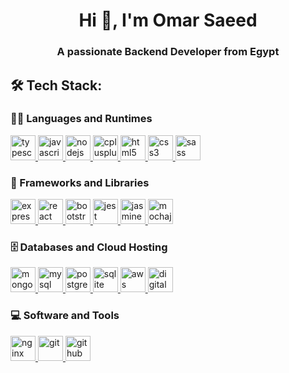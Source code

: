<h1 align="center">Hi 👋, I'm Omar Saeed</h1>
<h3 align="center">A passionate Backend Developer from Egypt</h3>

<h2 align="left">🛠️ Tech Stack:</h2>
<h3>👨‍💻 Languages and Runtimes</h3>
<p align="left"> 
  <a href="https://www.typescriptlang.org/" target="_blank" rel="noreferrer">
    <img src="https://cdn.jsdelivr.xyz/gh/devicons/devicon/icons/typescript/typescript-original.svg" alt="typescript" width="40" height="40"/>
  </a>
  <a href="https://developer.mozilla.org/en-US/docs/Web/JavaScript" target="_blank" rel="noreferrer">
    <img src="https://cdn.jsdelivr.xyz/gh/devicons/devicon/icons/javascript/javascript-original.svg" alt="javascript" width="40" height="40"/>
  </a>
  <a href="https://nodejs.org" target="_blank" rel="noreferrer">
    <img src="https://cdn.jsdelivr.xyz/gh/devicons/devicon/icons/nodejs/nodejs-original-wordmark.svg" alt="nodejs" width="40" height="40"/>
  </a>
  <a href="https://cplusplus.com/" target="_blank" rel="noreferrer">
    <img src="https://cdn.jsdelivr.xyz/gh/devicons/devicon/icons/cplusplus/cplusplus-original.svg" alt="cplusplus" width="40" height="40"/> 
  </a>
  <a href="https://www.w3.org/html/" target="_blank" rel="noreferrer">
    <img src="https://cdn.jsdelivr.xyz/gh/devicons/devicon/icons/html5/html5-original-wordmark.svg" alt="html5" width="40" height="40"/>
  </a>
  <a href="https://developer.mozilla.org/en-US/docs/Web/CSS" target="_blank" rel="noreferrer">
    <img src="https://cdn.jsdelivr.xyz/gh/devicons/devicon/icons/css3/css3-original-wordmark.svg" alt="css3" width="40" height="40"/>
  </a>
  <a href="https://sass-lang.com" target="_blank" rel="noreferrer">
    <img src="https://cdn.jsdelivr.xyz/gh/devicons/devicon/icons/sass/sass-original.svg" alt="sass" width="40" height="40"/>
  </a>
</p>

<h3>🧰 Frameworks and Libraries</h3>
<p align="left"> 
  <a href="https://expressjs.com" target="_blank" rel="noreferrer">
    <img src="https://cdn.jsdelivr.xyz/gh/devicons/devicon/icons/express/express-original-wordmark.svg" alt="express" width="40" height="40"/>
  </a>
  <a href="https://reactjs.org/" target="_blank" rel="noreferrer">
    <img src="https://cdn.jsdelivr.xyz/gh/devicons/devicon/icons/react/react-original-wordmark.svg" alt="react" width="40" height="40"/>
  </a>
  <a href="https://getbootstrap.com" target="_blank" rel="noreferrer">
    <img src="https://cdn.jsdelivr.xyz/gh/devicons/devicon/icons/bootstrap/bootstrap-plain-wordmark.svg" alt="bootstrap" width="40" height="40"/>
  </a>
  <a href="https://jestjs.io/" target="_blank" rel="noreferrer">
    <img src="https://cdn.jsdelivr.xyz/gh/devicons/devicon/icons/jest/jest-plain.svg" alt="jest" width="40" height="40"/>
  </a>
  <a href="https://jasmine.github.io/" target="_blank" rel="noreferrer">
    <img src="https://cdn.jsdelivr.xyz/gh/devicons/devicon/icons/jasmine/jasmine-plain-wordmark.svg" alt="jasmine" width="40" height="40"/>
  </a>
  <a href="https://mochajs.org/" target="_blank" rel="noreferrer">
    <img src="https://cdn.jsdelivr.xyz/gh/devicons/devicon/icons/mocha/mocha-plain.svg" alt="mochajs" width="40" height="40"/>
  </a>
</p>

<h3>🗄️ Databases and Cloud Hosting</h3>
<p align="left"> 
  <a href="https://www.mongodb.com/" target="_blank" rel="noreferrer">
    <img src="https://cdn.jsdelivr.xyz/gh/devicons/devicon/icons/mongodb/mongodb-original-wordmark.svg" alt="mongodb" width="40" height="40"/>
  </a>
  <a href="https://www.mysql.com/" target="_blank" rel="noreferrer">
    <img src="https://cdn.jsdelivr.xyz/gh/devicons/devicon/icons/mysql/mysql-original-wordmark.svg" alt="mysql" width="40" height="40"/>
  </a>
  <a href="https://www.postgresql.org" target="_blank" rel="noreferrer">
    <img src="https://cdn.jsdelivr.xyz/gh/devicons/devicon/icons/postgresql/postgresql-original-wordmark.svg" alt="postgresql" width="40" height="40"/>
  </a> 
  <a href="https://www.sqlite.org/" target="_blank" rel="noreferrer">
    <img src="https://www.vectorlogo.zone/logos/sqlite/sqlite-icon.svg" alt="sqlite" width="40" height="40"/>
  </a>
  <a href="https://aws.amazon.com" target="_blank" rel="noreferrer">
    <img src="https://cdn.jsdelivr.xyz/gh/devicons/devicon/icons/amazonwebservices/amazonwebservices-original-wordmark.svg" alt="aws" width="40" height="40"/>
  </a>
  <a href="https://www.digitalocean.com/" target="_blank" rel="noreferrer">
    <img src="https://cdn.jsdelivr.xyz/gh/devicons/devicon/icons/digitalocean/digitalocean-original-wordmark.svg" alt="digital ocean" width="40" height="40"/>
  </a>
</p>

<h3>💻 Software and Tools</h3>
<p align="left"> 
  <a href="https://www.nginx.com" target="_blank" rel="noreferrer">
    <img src="https://cdn.jsdelivr.xyz/gh/devicons/devicon/icons/nginx/nginx-original.svg" alt="nginx" width="40" height="40"/>
  </a>
  <a href="https://git-scm.com/" target="_blank" rel="noreferrer">
    <img src="https://cdn.jsdelivr.xyz/gh/devicons/devicon/icons/git/git-original.svg" alt="git" width="40" height="40"/>
  </a>
  <a href="https://github.com/" target="_blank" rel="noreferrer">
    <img src="https://cdn.jsdelivr.xyz/gh/devicons/devicon/icons/github/github-original.svg" alt="github" width="40" height="40"/>
  </a>
</p>

<!--
**omarxsaeed/omarxsaeed** is a ✨ _special_ ✨ repository because its `README.md` (this file) appears on your GitHub profile.

Here are some ideas to get you started:

- 🔭 I’m currently working on ...
- 🌱 I’m currently learning ...
- 👯 I’m looking to collaborate on ...
- 🤔 I’m looking for help with ...
- 💬 Ask me about ...
- 📫 How to reach me: ...
- 😄 Pronouns: ...
- ⚡ Fun fact: ...
-->
